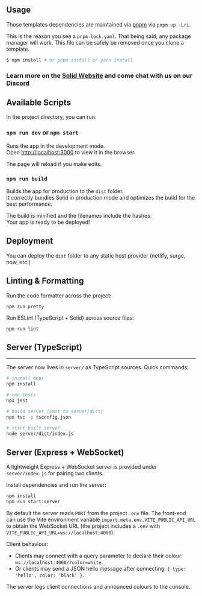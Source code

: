 ## Usage

Those templates dependencies are maintained via [pnpm](https://pnpm.io) via `pnpm up -Lri`.

This is the reason you see a `pnpm-lock.yaml`. That being said, any package manager will work. This file can be safely be removed once you clone a template.

```bash
$ npm install # or pnpm install or yarn install
```

### Learn more on the [Solid Website](https://solidjs.com) and come chat with us on our [Discord](https://discord.com/invite/solidjs)

## Available Scripts

In the project directory, you can run:

### `npm run dev` or `npm start`

Runs the app in the development mode.<br>
Open [http://localhost:3000](http://localhost:3000) to view it in the browser.

The page will reload if you make edits.<br>

### `npm run build`

Builds the app for production to the `dist` folder.<br>
It correctly bundles Solid in production mode and optimizes the build for the best performance.

The build is minified and the filenames include the hashes.<br>
Your app is ready to be deployed!

## Deployment

You can deploy the `dist` folder to any static host provider (netlify, surge, now, etc.)

## Linting & Formatting

Run the code formatter across the project:

```
npm run pretty
```

Run ESLint (TypeScript + Solid) across source files:

```
npm run lint
```

## Server (TypeScript)

---

The server now lives in `server/` as TypeScript sources. Quick commands:

```bash
# install deps
npm install

# run tests
npx jest

# build server (emit to server/dist)
npx tsc -p tsconfig.json

# start built server
node server/dist/index.js
```

## Server (Express + WebSocket)

A lightweight Express + WebSocket server is provided under `server/index.js` for pairing two clients.

Install dependencies and run the server:

```bash
npm install
npm run start:server
```

By default the server reads `PORT` from the project `.env` file. The front-end can use the Vite environment variable `import.meta.env.VITE_PUBLIC_API_URL` to obtain the WebSocket URL (the project includes a `.env` with `VITE_PUBLIC_API_URL=ws://localhost:4000`).

Client behaviour:

- Clients may connect with a query parameter to declare their colour: `ws://localhost:4000/?color=white`.
- Or clients may send a JSON hello message after connecting: `{ type: 'hello', color: 'black' }`.

The server logs client connections and announced colours to the console.

